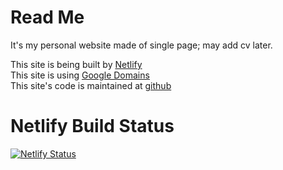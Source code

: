 # Read Me

It's my personal website made of single page; may add cv later.

This site is being built by [Netlify](https://app.netlify.com/sites/anbuchelva/deploys)   
This site is using [Google Domains](https://domains.google.com)  
This site's code is maintained at [github](https://github.com/anbuchelva/anbuchelva.github.io)

# Netlify Build Status
[![Netlify Status](https://api.netlify.com/api/v1/badges/b5f4bc05-7927-4d5f-b5c1-d871eb7e700e/deploy-status)](https://app.netlify.com/sites/anbuchelva/deploys)